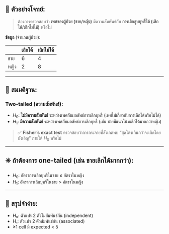 ## 🧪 ตัวอย่างโจทย์:

> ต้องการตรวจสอบว่า **เพศของผู้ป่วย (ชาย/หญิง)** มีความสัมพันธ์กับ **การเลิกสูบบุหรี่ได้ (เลิกได้/เลิกไม่ได้)** หรือไม่

**ข้อมูล** (จำนวนผู้ป่วย):

|      | เลิกได้ | เลิกไม่ได้ |
| ---- | ------- | ---------- |
| ชาย  | 6       | 4          |
| หญิง | 2       | 8          |

---

## 🧠 สมมติฐาน:

### Two-tailed (ความสัมพันธ์):

* $H_0$: **ไม่มีความสัมพันธ์** ระหว่างเพศกับผลลัพธ์การเลิกบุหรี่
  (เพศไม่เกี่ยวกับการเลิกได้หรือไม่ได้)
* $H_1$: **มีความสัมพันธ์** ระหว่างเพศกับผลลัพธ์การเลิกบุหรี่
  (เช่น ชายมีแนวโน้มเลิกได้มากกว่าหญิง)

> ✅ **Fisher’s exact test** ตรวจสอบว่าการกระจายที่สังเกตพบ “สุดโต่งเกินกว่าจะเกิดโดยบังเอิญ” ภายใต้ $H_0$ หรือไม่

---

## ✳️ ถ้าต้องการ one-tailed (เช่น ชายเลิกได้มากกว่า):

* $H_0$: อัตราการเลิกบุหรี่ในชาย ≤ อัตราในหญิง
* $H_1$: อัตราการเลิกบุหรี่ในชาย > อัตราในหญิง

---

## 📌 สรุปจำง่าย:

* H₀: ตัวแปร 2 ตัวไม่สัมพันธ์กัน (independent)
* H₁: ตัวแปร 2 ตัวสัมพันธ์กัน (associated)
* ≥1 cell มี expected < 5

